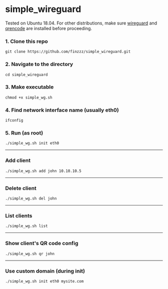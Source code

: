 # simple_wireguard
Tested on Ubuntu 18.04. For other distributions, make sure [wireguard](https://www.wireguard.com/install/) and [qrencode](https://pkgs.org/download/qrencode) are installed before proceeding.

### 1. Clone this repo  
```
git clone https://github.com/finzzz/simple_wireguard.git
```

### 2. Navigate to the directory  
```
cd simple_wireguard
```
          
### 3. Make executable
```
chmod +x simple_wg.sh
```
         
### 4. Find network interface name (usually eth0)
```
ifconfig
```  
         
### 5. Run (as root)
```
./simple_wg.sh init eth0
```
***
### Add client
```
./simple_wg.sh add john 10.10.10.5
```
  
***
### Delete client
```
./simple_wg.sh del john
```

***
### List clients
```
./simple_wg.sh list
```
  
***
### Show client's QR code config
```
./simple_wg.sh qr john
```

***
### Use custom domain (during init)
```
./simple_wg.sh init eth0 mysite.com
```

